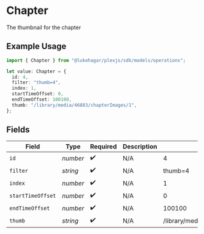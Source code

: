 # Chapter

The thumbnail for the chapter

## Example Usage

```typescript
import { Chapter } from "@lukehagar/plexjs/sdk/models/operations";

let value: Chapter = {
  id: 4,
  filter: "thumb=4",
  index: 1,
  startTimeOffset: 0,
  endTimeOffset: 100100,
  thumb: "/library/media/46883/chapterImages/1",
};
```

## Fields

| Field                                | Type                                 | Required                             | Description                          | Example                              |
| ------------------------------------ | ------------------------------------ | ------------------------------------ | ------------------------------------ | ------------------------------------ |
| `id`                                 | *number*                             | :heavy_check_mark:                   | N/A                                  | 4                                    |
| `filter`                             | *string*                             | :heavy_check_mark:                   | N/A                                  | thumb=4                              |
| `index`                              | *number*                             | :heavy_check_mark:                   | N/A                                  | 1                                    |
| `startTimeOffset`                    | *number*                             | :heavy_check_mark:                   | N/A                                  | 0                                    |
| `endTimeOffset`                      | *number*                             | :heavy_check_mark:                   | N/A                                  | 100100                               |
| `thumb`                              | *string*                             | :heavy_check_mark:                   | N/A                                  | /library/media/46883/chapterImages/1 |